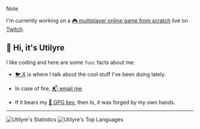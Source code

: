 > [!NOTE]
>
> I'm currently working on a [🎮 multiplayer online game from scratch][multiplayer] live on [Twitch][twitch].

## 👋 Hi, it's Utilyre

I like coding and here are some `func` facts about me:

- [🐦 X][x] is where I talk about the cool stuff I've been doing lately.

- In case of fire, [📬 email me][email].

- If it bears my [🔑 GPG key][gpg], then lo, it was forged by my own hands.

[multiplayer]: https://github.com/utilyre/multiplayer
[twitch]: https://twitch.tv/utilyre
[x]: https://x.com/utilyre
[email]: mailto:utilyre@gmail.com
[gpg]: https://github.com/utilyre.gpg

---

![Utilyre's Statistics][stats]
![Utilyre's Top Languages][languages]

[stats]: https://github-readme-stats.vercel.app/api?username=utilyre&theme=gruvbox
[languages]: https://github-readme-stats.vercel.app/api/top-langs?username=utilyre&langs_count=8&layout=compact&theme=gruvbox
